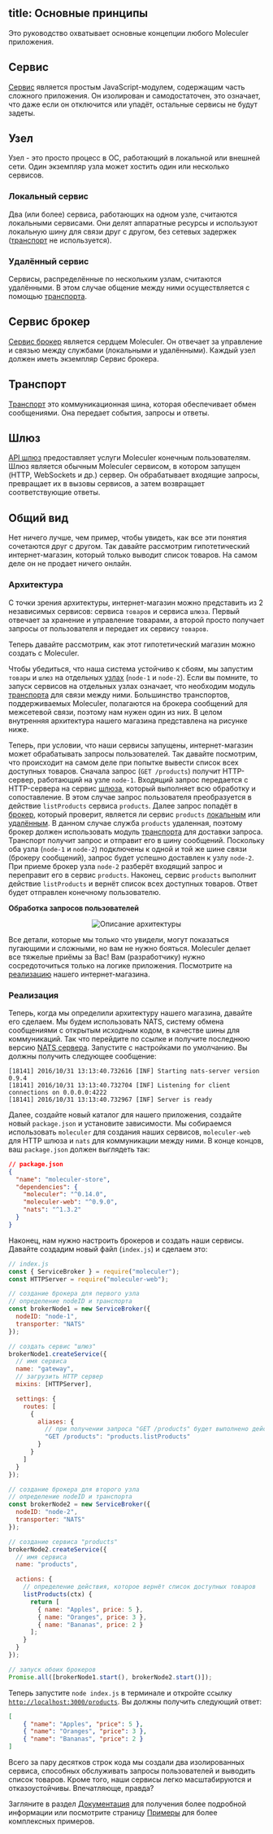 title: Основные принципы
---

Это руководство охватывает основные концепции любого Moleculer приложения.

## Сервис
[Сервис](services.html) является простым JavaScript-модулем, содержащим часть сложного приложения. Он изолирован и самодостаточен, это означает, что даже если он отключится или упадёт, остальные сервисы не будут задеты.

## Узел
Узел - это просто процесс в ОС, работающий в локальной или внешней сети. Один экземпляр узла может хостить один или несколько сервисов.

### Локальный сервис
Два (или более) сервиса, работающих на одном узле, считаются локальными сервисами. Они делят аппаратные ресурсы и используют локальную шину для связи друг с другом, без сетевых задержек ([транспорт](#Transporter) не используется).

### Удалённый сервис
Сервисы, распределённые по нескольким узлам, считаются удалёнными. В этом случае общение между ними осуществляется с помощью [транспорта](#Transporter).

## Сервис брокер
[Сервис брокер](broker.html) является сердцем Moleculer. Он отвечает за управление и связью между службами (локальными и удалёнными). Каждый узел должен иметь экземпляр Сервис брокера.

## Транспорт
[Транспорт](networking.html) это коммуникационная шина, которая обеспечивает обмен сообщениями. Она передает события, запросы и ответы.

## Шлюз
[API шлюз](moleculer-web.html) предоставляет услуги Moleculer конечным пользователям. Шлюз является обычным Moleculer сервисом, в котором запущен (HTTP, WebSockets и др.) сервер. Он обрабатывает входящие запросы, превращает их в вызовы сервисов, а затем возвращает соответствующие ответы.

## Общий вид
Нет ничего лучше, чем пример, чтобы увидеть, как все эти понятия сочетаются друг с другом. Так давайте рассмотрим гипотетический интернет-магазин, который только выводит список товаров. На самом деле он не продает ничего онлайн.

### Архитектура

С точки зрения архитектуры, интернет-магазин можно представить из 2 независимых сервисов: сервиса `товаров` и сервиса `шлюза`. Первый отвечает за хранение и управление товарами, а второй просто получает запросы от пользователя и передает их сервису `товаров`.

Теперь давайте рассмотрим, как этот гипотетический магазин можно создать с Moleculer.

Чтобы убедиться, что наша система устойчиво к сбоям, мы запустим `товары` и `шлюз` на отдельных [узлах](#Node) (`node-1` и `node-2`). Если вы помните, то запуск сервисов на отдельных узлах означает, что необходим модуль [транспорта](#Transporter) для связи между ними. Большинство транспортов, поддерживаемых Moleculer, полагаются на брокера сообщений для межсетевой связи, поэтому нам нужен один из них. В целом внутренняя архитектура нашего магазина представлена на рисунке ниже.

Теперь, при условии, что наши сервисы запущены, интернет-магазин может обрабатывать запросы пользователей. Так давайте посмотрим, что происходит на самом деле при попытке вывести список всех доступных товаров. Сначала запрос (`GET /products`) получит HTTP-сервер, работающий на узле `node-1`. Входящий запрос передается с HTTP-сервера на сервис [шлюза](#Gateway), который выполняет всю обработку и сопоставление. В этом случае запрос пользователя преобразуется в действие `listProducts` сервиса `products`.  Далее запрос попадёт в [брокер](#Service-Broker), который проверит, является ли сервис `products` [локальным](#Local-Services) или [удалённым](#Remote-Services). В данном случае служба `products` удаленная, поэтому брокер должен использовать модуль [транспорта](#Transporter) для доставки запроса. Транспорт получит запрос и отправит его в шину сообщений. Поскольку оба узла (`node-1` и `node-2`) подключены к одной и той же шине связи (брокеру сообщений), запрос будет успешно доставлен к узлу `node-2`. При приеме брокер узла `node-2` разберёт входящий запрос и переправит его в сервис `products`. Наконец, сервис `products` выполнит действие `listProducts` и вернёт список всех доступных товаров. Ответ будет отправлен конечному пользователю.

**Обработка запросов пользователей**
<div align="center">
    <img src="assets/overview.svg" alt="Описание архитектуры" />
</div>

Все детали, которые мы только что увидели, могут показаться пугающими и сложными, но вам не нужно бояться. Moleculer делает все тяжелые приёмы за Вас! Вам (разработчику) нужно сосредоточиться только на логике приложения. Посмотрите на [реализацию](#Implementation) нашего интернет-магазина.

### Реализация
Теперь, когда мы определили архитектуру нашего магазина, давайте его сделаем. Мы будем использовать NATS, систему обмена сообщениями с открытым исходным кодом, в качестве шины для коммуникаций. Так что перейдите по ссылке и получите последнюю версию [NATS сервера](https://nats.io/download/nats-io/nats-server/). Запустите с настройками по умолчанию. Вы должны получить следующее сообщение:

```
[18141] 2016/10/31 13:13:40.732616 [INF] Starting nats-server version 0.9.4
[18141] 2016/10/31 13:13:40.732704 [INF] Listening for client connections on 0.0.0.0:4222
[18141] 2016/10/31 13:13:40.732967 [INF] Server is ready
```

Далее, создайте новый каталог для нашего приложения, создайте новый `package.json` и установите зависимости. Мы собираемся использовать `moleculer` для создания наших сервисов, `moleculer-web` для HTTP шлюза и `nats` для коммуникации между ними. В конце концов, ваш `package.json` должен выглядеть так:

```json
// package.json
{
  "name": "moleculer-store",
  "dependencies": {
    "moleculer": "^0.14.0",
    "moleculer-web": "^0.9.0",
    "nats": "^1.3.2"
  }
}
```

Наконец, нам нужно настроить брокеров и создать наши сервисы. Давайте создадим новый файл (`index.js`) и сделаем это:
```javascript
// index.js
const { ServiceBroker } = require("moleculer");
const HTTPServer = require("moleculer-web");

// создание брокера для первого узла
// определение nodeID и транспорта
const brokerNode1 = new ServiceBroker({
  nodeID: "node-1",
  transporter: "NATS"
});

// создать сервис "шлюз"
brokerNode1.createService({
  // имя сервиса
  name: "gateway",
  // загрузить HTTP сервер
  mixins: [HTTPServer],

  settings: {
    routes: [
      {
        aliases: {
          // при получении запроса "GET /products" будет выполнено действие "listProducts" из сервиса "products"
          "GET /products": "products.listProducts"
        }
      }
    ]
  }
});

// создание брокера для второго узла
// определение nodeID и транспорта
const brokerNode2 = new ServiceBroker({
  nodeID: "node-2",
  transporter: "NATS"
});

// создание сервиса "products"
brokerNode2.createService({
  // имя сервиса
  name: "products",

  actions: {
    // определение действия, которое вернёт список доступных товаров
    listProducts(ctx) {
      return [
        { name: "Apples", price: 5 },
        { name: "Oranges", price: 3 },
        { name: "Bananas", price: 2 }
      ];
    }
  }
});

// запуск обоих брокеров
Promise.all([brokerNode1.start(), brokerNode2.start()]);
```
Теперь запустите `node index.js` в терминале и откройте ссылку [`http://localhost:3000/products`](http://localhost:3000/products). Вы должны получить следующий ответ:
```json
[
    { "name": "Apples", "price": 5 },
    { "name": "Oranges", "price": 3 },
    { "name": "Bananas", "price": 2 }
]
```

Всего за пару десятков строк кода мы создали два изолированных сервиса, способных обслуживать запросы пользователей и выводить список товаров. Кроме того, наши сервисы легко масштабируются и отказоустойчивы. Впечатляюще, правда?

Загляните в раздел [Документация](broker.html) для получения более подробной информации или посмотрите страницу [Примеры](examples.html) для более комплексных примеров.